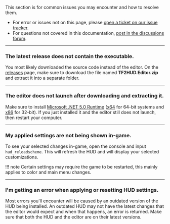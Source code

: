 This section is for common issues you may encounter and how to resolve them.

* For error or issues not on this page, please [open a ticket on our issue tracker][issues-link].
* For questions not covered in this documentation, [post in the discussions forum][discuss-link].

---

### The latest release does not contain the executable.
You most likely downloaded the source code instead of the editor. On the [releases][releases-link] page, make sure to download the file named **TF2HUD.Editor.zip** and extract it into a separate folder.

---

### The editor does not launch after downloading and extracting it.
Make sure to install [Microsoft .NET 5.0 Runtime][runtime-link] ([x64][runtime64-link] for 64-bit systems and [x86][runtime86-link] for 32-bit). If you just installed it and the editor still does not launch, then restart your computer.

---

### My applied settings are not being shown in-game.
To see your selected changes in-game, open the console and input `hud_reloadscheme`. This will refresh the HUD and will display your selected customizations.

!!! note
    Certain settings may require the game to be restarted, this mainly applies to color and main menu changes.

---

### I'm getting an error when applying or resetting HUD settings.
Most errors you'll encounter will be caused by an outdated version of the HUD being installed. An outdated HUD may not have the latest changes that the editor would expect and when that happens, an error is returned. Make sure that both the HUD and the editor are on their latest versions.

<!-- MARKDOWN LINKS -->
[issues-link]: https://github.com/CriticalFlaw/TF2HUD.Editor/issues
[discuss-link]: https://github.com/CriticalFlaw/TF2HUD.Editor/discussions
[releases-link]: https://github.com/CriticalFlaw/TF2HUD.Editor/releases
[json-link]: https://www.editor.criticalflaw.ca/json/base/
[runtime-link]: https://dotnet.microsoft.com/download/dotnet/5.0/runtime
[runtime86-link]: https://download.visualstudio.microsoft.com/download/pr/c089205d-4f58-4f8d-ad84-c92eaf2f3411/5cd3f9b3bd089c09df14dbbfb64124a4/windowsdesktop-runtime-5.0.5-win-x86.exe
[runtime64-link]: https://download.visualstudio.microsoft.com/download/pr/c1ef0b3f-9663-4fc5-85eb-4a9cadacdb87/52b890f91e6bd4350d29d2482038df1c/windowsdesktop-runtime-5.0.5-win-x64.exe
